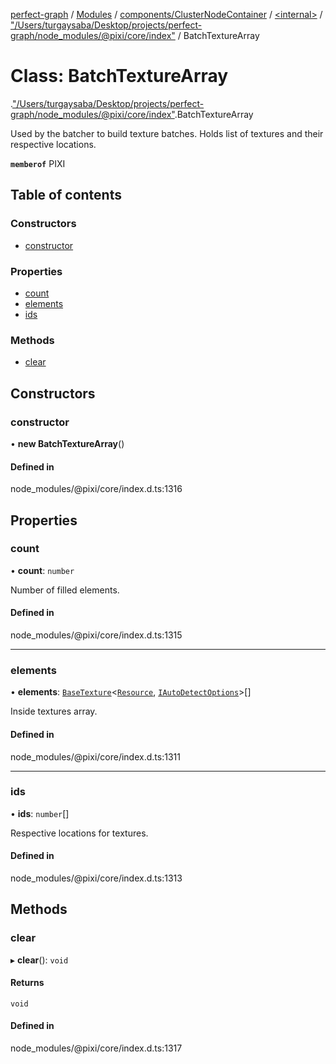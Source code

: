 [perfect-graph](../README.md) / [Modules](../modules.md) / [components/ClusterNodeContainer](../modules/components_ClusterNodeContainer.md) / [<internal\>](../modules/components_ClusterNodeContainer._internal_.md) / ["/Users/turgaysaba/Desktop/projects/perfect-graph/node\_modules/@pixi/core/index"](../modules/components_ClusterNodeContainer._internal_.__Users_turgaysaba_Desktop_projects_perfect_graph_node_modules__pixi_core_index_.md) / BatchTextureArray

# Class: BatchTextureArray

[<internal>](../modules/components_ClusterNodeContainer._internal_.md).["/Users/turgaysaba/Desktop/projects/perfect-graph/node_modules/@pixi/core/index"](../modules/components_ClusterNodeContainer._internal_.__Users_turgaysaba_Desktop_projects_perfect_graph_node_modules__pixi_core_index_.md).BatchTextureArray

Used by the batcher to build texture batches.
Holds list of textures and their respective locations.

**`memberof`** PIXI

## Table of contents

### Constructors

- [constructor](components_ClusterNodeContainer._internal_.__Users_turgaysaba_Desktop_projects_perfect_graph_node_modules__pixi_core_index_.BatchTextureArray.md#constructor)

### Properties

- [count](components_ClusterNodeContainer._internal_.__Users_turgaysaba_Desktop_projects_perfect_graph_node_modules__pixi_core_index_.BatchTextureArray.md#count)
- [elements](components_ClusterNodeContainer._internal_.__Users_turgaysaba_Desktop_projects_perfect_graph_node_modules__pixi_core_index_.BatchTextureArray.md#elements)
- [ids](components_ClusterNodeContainer._internal_.__Users_turgaysaba_Desktop_projects_perfect_graph_node_modules__pixi_core_index_.BatchTextureArray.md#ids)

### Methods

- [clear](components_ClusterNodeContainer._internal_.__Users_turgaysaba_Desktop_projects_perfect_graph_node_modules__pixi_core_index_.BatchTextureArray.md#clear)

## Constructors

### constructor

• **new BatchTextureArray**()

#### Defined in

node_modules/@pixi/core/index.d.ts:1316

## Properties

### count

• **count**: `number`

Number of filled elements.

#### Defined in

node_modules/@pixi/core/index.d.ts:1315

___

### elements

• **elements**: [`BaseTexture`](components_ClusterNodeContainer._internal_.BaseTexture.md)<[`Resource`](components_ClusterNodeContainer._internal_.Resource.md), [`IAutoDetectOptions`](../modules/components_ClusterNodeContainer._internal_.md#iautodetectoptions)\>[]

Inside textures array.

#### Defined in

node_modules/@pixi/core/index.d.ts:1311

___

### ids

• **ids**: `number`[]

Respective locations for textures.

#### Defined in

node_modules/@pixi/core/index.d.ts:1313

## Methods

### clear

▸ **clear**(): `void`

#### Returns

`void`

#### Defined in

node_modules/@pixi/core/index.d.ts:1317
